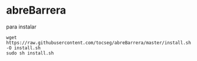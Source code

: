 # abreBarrera

para instalar

    wget https://raw.githubusercontent.com/tocseg/abreBarrera/master/install.sh -O install.sh
    sudo sh install.sh
